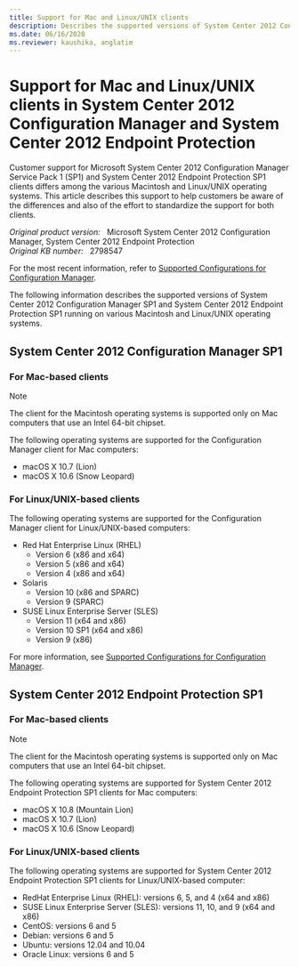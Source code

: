```yaml
---
title: Support for Mac and Linux/UNIX clients
description: Describes the supported versions of System Center 2012 Configuration Manager SP1 and System Center 2012 Endpoint Protection SP1 running on various Macintosh and Linux/UNIX operating systems.
ms.date: 06/16/2020
ms.reviewer: kaushika, anglatim
---
```

# Support for Mac and Linux/UNIX clients in System Center 2012 Configuration Manager and System Center 2012 Endpoint Protection

Customer support for Microsoft System Center 2012 Configuration Manager Service Pack 1 (SP1) and System Center 2012 Endpoint Protection SP1 clients differs among the various Macintosh and Linux/UNIX operating systems. This article describes this support to help customers be aware of the differences and also of the effort to standardize the support for both clients.

_Original product version:_ &nbsp; Microsoft System Center 2012 Configuration Manager, System Center 2012 Endpoint Protection  
_Original KB number:_ &nbsp; 2798547

For the most recent information, refer to [Supported Configurations for Configuration Manager](/previous-versions/system-center/system-center-2012-R2/gg682077(v=technet.10)).

The following information describes the supported versions of System Center 2012 Configuration Manager SP1 and System Center 2012 Endpoint Protection SP1 running on various Macintosh and Linux/UNIX operating systems.

## System Center 2012 Configuration Manager SP1

### For Mac-based clients

> [!NOTE]
> The client for the Macintosh operating systems is supported only on Mac computers that use an Intel 64-bit chipset.

The following operating systems are supported for the Configuration Manager client for Mac computers:

- macOS X 10.7 (Lion)
- macOS X 10.6 (Snow Leopard)

### For Linux/UNIX-based clients

The following operating systems are supported for the Configuration Manager client for Linux/UNIX-based computers:

- Red Hat Enterprise Linux (RHEL)
  - Version 6 (x86 and x64)
  - Version 5 (x86 and x64)
  - Version 4 (x86 and x64)
- Solaris
  - Version 10 (x86 and SPARC)
  - Version 9 (SPARC)
- SUSE Linux Enterprise Server (SLES)
  - Version 11 (x64 and x86)
  - Version 10 SP1 (x64 and x86)
  - Version 9 (x86)

For more information, see [Supported Configurations for Configuration Manager](/previous-versions/system-center/system-center-2012-R2/gg682077(v=technet.10)).

## System Center 2012 Endpoint Protection SP1

### For Mac-based clients

> [!NOTE]
> The client for the Macintosh operating systems is supported only on Mac computers that use an Intel 64-bit chipset.

The following operating systems are supported for System Center 2012 Endpoint Protection SP1 clients for Mac computers:

- macOS X 10.8 (Mountain Lion)
- macOS X 10.7 (Lion)
- macOS X 10.6 (Snow Leopard)

### For Linux/UNIX-based clients

The following operating systems are supported for System Center 2012 Endpoint Protection SP1 clients for Linux/UNIX-based computer:

- RedHat Enterprise Linux (RHEL): versions 6, 5, and 4 (x64 and x86)
- SUSE Linux Enterprise Server (SLES): versions 11, 10, and 9 (x64 and x86)
- CentOS: versions 6 and 5
- Debian: versions 6 and 5
- Ubuntu: versions 12.04 and 10.04
- Oracle Linux: versions 6 and 5
